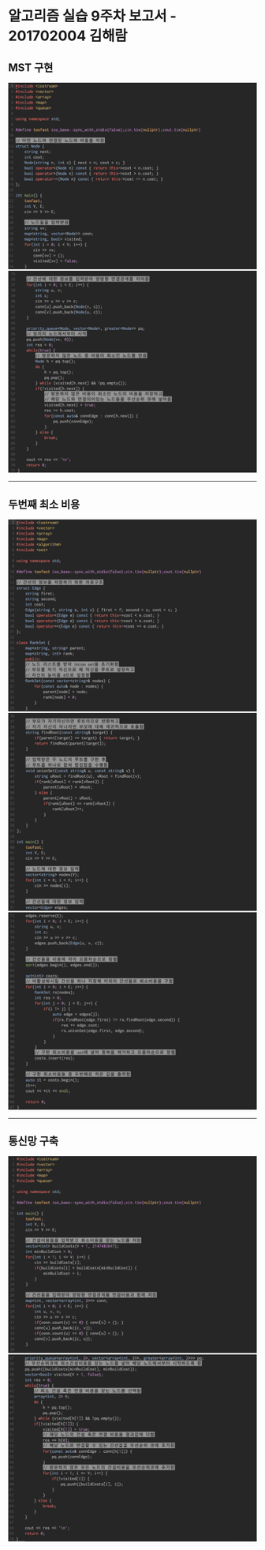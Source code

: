 # 알고리즘 실습 9주차 보고서 - 201702004 김해람

## MST 구현
![](images/1.png)
![](images/2.png)
- - - -
## 두번째 최소 비용
![](images/3.png)
![](images/4.png)
![](images/5.png)
- - - -
## 통신망 구축
![](images/6.png)
![](images/7.png)

